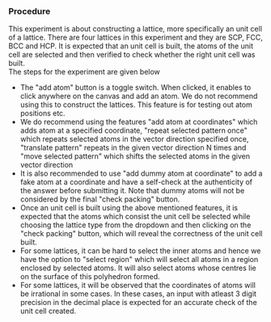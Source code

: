 ### Procedure
This experiment is about constructing a lattice, more specifically an unit cell of a lattice. There are four lattices in this experiment and they are SCP, FCC, BCC and HCP. It is expected that an unit cell is built, the atoms of the unit cell are selected and then verified to check whether the right unit cell was built.
<br>
The steps for the experiment are given below
- The "add atom" button is a toggle switch. When clicked, it enables to click anywhere on the canvas and add an atom. We do not recommend using this to construct the lattices. This feature is for testing out atom positions etc.
- We do recommend using the features "add atom at coordinates" which adds atom at a specified coordinate, "repeat selected pattern once" which repeats selected atoms in the vector direction specified once, "translate pattern" repeats in the given vector direction N times and "move selected pattern" which shifts the selected atoms in the given vector direction
- It is also recommended to use "add dummy atom at coordinate" to add a fake atom at a coordinate and have a self-check at the authenticity of the answer before submitting it. Note that dummy atoms will not be considered by the final "check packing" button.
- Once an unit cell is built using the above mentioned features, it is expected that the atoms which consist the unit cell be selected while choosing the lattice type from the dropdown and then clicking on the "check packing" button, which will reveal the correctness of the unit cell built.
- For some lattices, it can be hard to select the inner atoms and hence we have the option to "select region" which will select all atoms in a region enclosed by selected atoms. It will also select atoms whose centres lie on the surface of this polyhedron formed.
- For some lattices, it will be observed that the coordinates of atoms will be irrational in some cases. In these cases, an input with atleast 3 digit precision in the decimal place is expected for an accurate check of the unit cell created.
